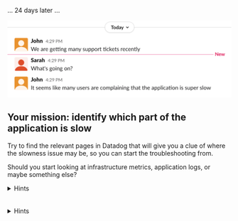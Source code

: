... 24 days later ...

![Slack](./assets/slack1.png)

## Your mission: identify which part of the application is slow

Try to find the relevant pages in Datadog that will give you a clue of where the slowness issue may be, so you can start the troubleshooting from. 

Should you start looking at infrastructure metrics, application logs, or maybe something else?

<details>
<summary>Hints</summary>

An high application latency is usually a good indicator for a performance issue. Since we received complaints from end-users, we know that the issue involves at least one service that end-users interact with (directly or indirectly).

The [Service Map page](https://app.datadoghq.com/apm/map) can give you a clear picture of each application service performance. Hover your mouse over each of the services to find the service with a problematic latency. 
</details>
<br/><br/>
<details>
<summary>Hints</summary>

The service `store-frontend` has a latency of more than a few seconds. Click on it and choose [View Service Overview](https://app.datadoghq.com/apm/service/store-frontend/rack.request) to look at the application performance metrics more closely. You can scroll down to the Endpoints section to find the problematic endpoint.

</details>
